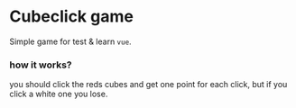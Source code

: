 # Cubeclick game

Simple game for test & learn `vue`.

### how it works?
you should click the reds cubes and get one point for each click, but if you click a white one you lose.
